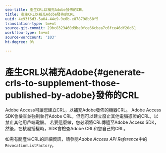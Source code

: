 ```yaml
---
seo-title: 產生CRL以補充Adobe發佈的CRL
title: 產生CRL以補充Adobe發佈的CRL
uuid: 4e93f6d3-5a04-44e9-9e6b-e878798b68f5
translation-type: tm+mt
source-git-commit: 29bc8323460d9be0fce66cbea7c6fce46df20d61
workflow-type: tm+mt
source-wordcount: '103'
ht-degree: 0%

---
```



# 產生CRL以補充Adobe{#generate-crls-to-supplement-those-published-by-adobe}發佈的CRL

Adobe Access可讓您建立CRL，以補充Adobe發佈的機器CRL。 Adobe Access SDK會檢查並強制執行Adobe CRL，但您可以建立廢止其他電腦憑證的CRL，以禁止其他用戶端電腦。 若要這麼做，您必須將CRL傳遞至Adobe Access SDK，然後，在核發授權時，SDK會檢查Adobe CRL和您自己的CRL。

如需有關產生CRL的詳細資訊，請參閱&#x200B;*Adobe Access API Reference*&#x200B;中的`RevocationListFactory`。
